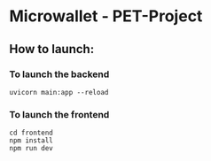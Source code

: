 # Microwallet - PET-Project

## How to launch:

### To launch the backend

```
uvicorn main:app --reload
```

### To launch the frontend

```
cd frontend
npm install
npm run dev
```
